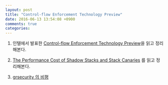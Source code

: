 ```yaml
---
layout: post
title: "Control-flow Enforcement Technology Preview"
date: 2016-06-13 13:54:08 +0900
comments: true
categories: 
---
```


1. 인텔에서 발표한 [Control-flow Enforcement Technology Preview](https://software.intel.com/sites/default/files/managed/4d/2a/control-flow-enforcement-technology-preview.pdf)을 읽고 정리해본다.

2. [The Performance Cost of Shadow Stacks and Stack Canaries](https://people.eecs.berkeley.edu/~daw/papers/shadow-asiaccs15.pdf) 를 읽고 정리해본다.

3. [grsecurity 의 비평](https://forums.grsecurity.net/viewtopic.php?f=7&t=4490)
